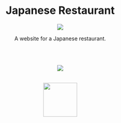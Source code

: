 <div align="center">
<h1>Japanese Restaurant</h1>

<img  src="https://github.com/michaelkolesidis/project-japanese-restaurant/blob/master/src/images/cat_anim.gif"></img>

<p>A website for a Japanese restaurant.</p>

</div>


[//]: # (Free Software)
<div align="center">
  <br>
  <br>

  <a href="https://en.wikipedia.org/wiki/Linux"><img src="https://upload.wikimedia.org/wikipedia/commons/thumb/f/f9/Made_with_Linux.png/240px-Made_with_Linux.png"></a>
</div>
<br>                                                      
<div align="center">
  <a href="https://endsoftwarepatents.org/innovating-without-patents"><img style="height: 90px;" src="https://static.fsf.org/nosvn/esp/logos/innovating-without-patents.svg"></a>
</div>
